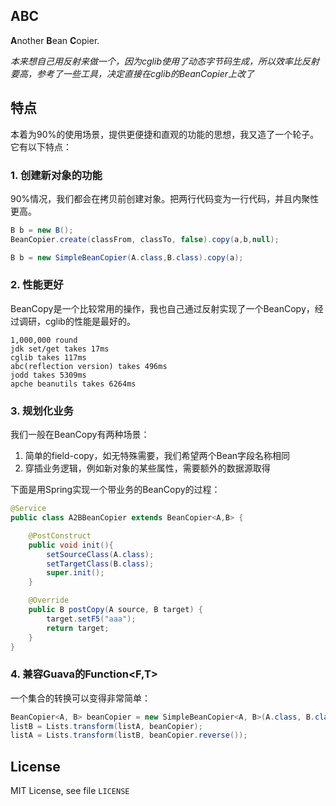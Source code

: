 ABC
----

**A**nother **B**ean **C**opier.

*本来想自己用反射来做一个，因为cglib使用了动态字节码生成，所以效率比反射要高，参考了一些工具，决定直接在cglib的BeanCopier上改了*

## 特点

本着为90%的使用场景，提供更便捷和直观的功能的思想，我又造了一个轮子。它有以下特点：

### 1. 创建新对象的功能

90%情况，我们都会在拷贝前创建对象。把两行代码变为一行代码，并且内聚性更高。


```java
B b = new B();
BeanCopier.create(classFrom, classTo, false).copy(a,b,null);
```

```java
B b = new SimpleBeanCopier(A.class,B.class).copy(a);
```

### 2. 性能更好

BeanCopy是一个比较常用的操作，我也自己通过反射实现了一个BeanCopy，经过调研，cglib的性能是最好的。

	1,000,000 round
	jdk set/get takes 17ms
	cglib takes 117ms
	abc(reflection version) takes 496ms
	jodd takes 5309ms
	apche beanutils takes 6264ms

### 3. 规划化业务

我们一般在BeanCopy有两种场景：

1. 简单的field-copy，如无特殊需要，我们希望两个Bean字段名称相同
2. 穿插业务逻辑，例如新对象的某些属性，需要额外的数据源取得

下面是用Spring实现一个带业务的BeanCopy的过程：

```java
@Service
public class A2BBeanCopier extends BeanCopier<A,B> {

	@PostConstruct
	public void init(){
		setSourceClass(A.class);
		setTargetClass(B.class);
		super.init();
	}

	@Override
	public B postCopy(A source, B target) {
		target.setF5("aaa");
		return target;
	}
}
```

### 4. 兼容Guava的Function\<F,T>

一个集合的转换可以变得非常简单：

```java
BeanCopier<A, B> beanCopier = new SimpleBeanCopier<A, B>(A.class, B.class);
listB = Lists.transform(listA, beanCopier);
listA = Lists.transform(listB, beanCopier.reverse());
```

## License

MIT License, see file `LICENSE`


